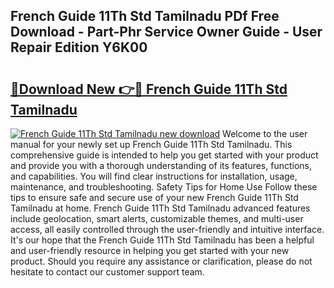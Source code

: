 ## French Guide 11Th Std Tamilnadu PDf Free Download - Part-Phr Service Owner Guide - User Repair Edition Y6K00

# <h2><a href="http://bc88170.oget.top/?id=French+Guide+11Th+Std+Tamilnadu">🔗Download New 👉🔴 French Guide 11Th Std Tamilnadu</a></h2>

[![French Guide 11Th Std Tamilnadu new download](https://i.imgur.com/5g1atiW.png)](http://bc88170.oget.top/?id=French+Guide+11Th+Std+Tamilnadu)
Welcome to the user manual for your newly set up French Guide 11Th Std Tamilnadu. This comprehensive guide is intended to help you get started with your product and provide you with a thorough understanding of its features, functions, and capabilities. You will find clear instructions for installation, usage, maintenance, and troubleshooting. Safety Tips for Home Use Follow these tips to ensure safe and secure use of your new French Guide 11Th Std Tamilnadu at home. French Guide 11Th Std Tamilnadu advanced features include geolocation, smart alerts, customizable themes, and multi-user access, all easily controlled through the user-friendly and intuitive interface. It's our hope that the French Guide 11Th Std Tamilnadu has been a helpful and user-friendly resource in helping you get started with your new product. Should you require any assistance or clarification, please do not hesitate to contact our customer support team.
